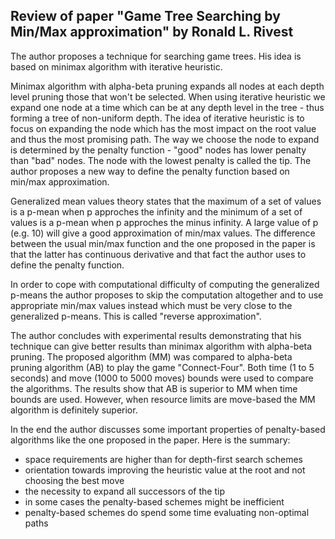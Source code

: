 
## Review of paper "Game Tree Searching by Min/Max approximation" by Ronald L. Rivest

The author proposes a technique for searching game trees. His idea is based on minimax algorithm with iterative heuristic.

Minimax algorithm with alpha-beta pruning expands all nodes at each depth level pruning those that won't be selected. When using iterative heuristic we expand one node at a time which can be at any depth level in the tree - thus forming a tree of non-uniform depth. The idea of iterative heuristic is to focus on expanding the node which has the most impact on the root value and thus the most promising path. The way we choose the node to expand is determined by the penalty function - "good" nodes has lower penalty than "bad" nodes. The node with the lowest penalty is called the tip. The author proposes a new way to define the penalty function based on min/max approximation.

Generalized mean values theory states that the maximum of a set of values is a p-mean when p approches the infinity and the minimum of a set of values is a p-mean when p approches the minus infinity. A large value of p (e.g. 10) will give a good approximation of min/max values. The difference between the usual min/max function and the one proposed in the paper is that the latter has continuous derivative and that fact the author uses to define the penalty function.

In order to cope with computational difficulty of computing the generalized p-means the author proposes to skip the computation altogether and to use appropriate min/max values instead which must be very close to the generalized p-means. This is called "reverse approximation".

The author concludes with experimental results demonstrating that his technique can give better results than minimax algorithm with alpha-beta pruning. The proposed algorithm (MM) was compared to alpha-beta pruning algorithm (AB) to play the game "Connect-Four". Both time (1 to 5 seconds) and move (1000 to 5000 moves) bounds were used to compare the algorithms. The results show that AB is superior to MM when time bounds are used. However, when resource limits are move-based the MM algorithm is definitely superior.

In the end the author discusses some important properties of penalty-based algorithms like the one proposed in the paper. Here is the summary:
* space requirements are higher than for depth-first search schemes
* orientation towards improving the heuristic value at the root and not choosing the best move
* the necessity to expand all successors of the tip
* in some cases the penalty-based schemes might be inefficient
* penalty-based schemes do spend some time evaluating non-optimal paths

